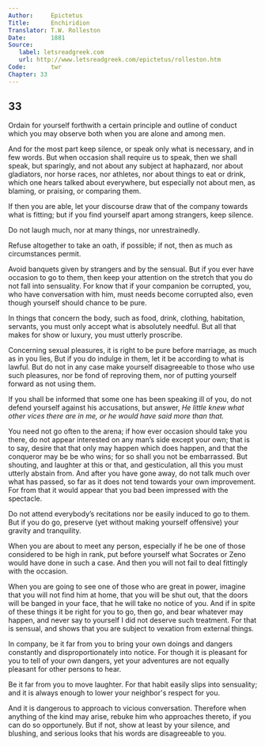 ```yaml
---
Author:     Epictetus  
Title:      Enchiridion  
Translator: T.W. Rolleston  
Date:       1881  
Source:
   label: letsreadgreek.com
   url: http://www.letsreadgreek.com/epictetus/rolleston.htm
Code:       twr  
Chapter: 33
---
```

##  33

Ordain for yourself forthwith a certain principle and outline of conduct which
you may observe both when you are alone and among men.

And for the most part keep silence, or speak only what is necessary, and in few
words. But when occasion shall require us to speak, then we shall speak, but
sparingly, and not about any subject at haphazard, nor about gladiators, nor
horse races, nor athletes, nor about things to eat or drink, which one hears
talked about everywhere, but especially not about men, as blaming, or praising,
or comparing them.

If then you are able, let your discourse draw that of the company towards what
is fitting; but if you find yourself apart among strangers, keep silence.

Do not laugh much, nor at many things, nor unrestrainedly.

Refuse altogether to take an oath, if possible; if not, then as much as
circumstances permit.

Avoid banquets given by strangers and by the sensual. But if you ever have
occasion to go to them, then keep your attention on the stretch that you do not
fall into sensuality. For know that if your companion be corrupted, you, who
have conversation with him, must needs become corrupted also, even though
yourself should chance to be pure.

In things that concern the body, such as food, drink, clothing, habitation,
servants, you must only accept what is absolutely needful. But all that makes
for show or luxury, you must utterly proscribe.

Concerning sexual pleasures, it is right to be pure before marriage, as much as
in you lies, But if you do indulge in them, let it be according to what is
lawful. But do not in any case make yourself disagreeable to those who use
such pleasures, nor be fond of reproving them, nor of putting yourself forward
as not using them.

If you shall be informed that some one has been speaking ill of you, do not
defend yourself against his accusations, but answer, *He little knew what other
vices there are in me, or he would have said more than that.*

You need not go often to the arena; if how ever occasion should take you there,
do not appear interested on any man’s side except your own; that is to say,
desire that that only may happen which does happen, and that the conqueror
may be be who wins; for so shall you not be embarrassed. But shouting, and
laughter at this or that, and gesticulation, all this you must utterly
abstain from.  And after you have gone away, do not talk much over what has
passed, so far as it does not tend towards your own improvement. For from
that it would appear that you bad been impressed with the spectacle.

Do not attend everybody’s recitations nor be easily induced to go to them. But
if you do go, preserve (yet without making yourself offensive) your gravity and
tranquility.

When you are about to meet any person, especially if he be one of those
considered to be high in rank, put before yourself what Socrates or Zeno would
have done in such a case. And then you will not fail to deal fittingly with the
occasion.

When you are going to see one of those who are great in power, imagine that you
will not find him at home, that you will be shut out, that the doors will be
banged in your face, that he will take no notice of you. And if in spite of
these things it be right for you to go, then go, and bear whatever may happen,
and never say to yourself I did not deserve such treatment.  For that is
sensual, and shows that you are subject to vexation from external things.

In company, be it far from you to bring your own doings and dangers constantly
and disproportionately into notice. For though it is pleasant for you to tell
of your own dangers, yet your adventures are not equally pleasant for other
persons to hear.

Be it far from you to move laughter. For that habit easily slips into
sensuality; and it is always enough to lower your neighbor's respect for you.

And it is dangerous to approach to vicious conversation. Therefore when
anything of the kind may arise, rebuke him who approaches thereto, if you can
do so opportunely. But if not, show at least by your silence, and blushing, and
serious looks that his words are disagreeable to you.


